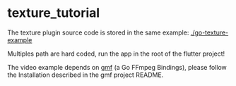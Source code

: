 # texture_tutorial

The texture plugin source code is stored in the same example: [./go-texture-example](./go-texture-example)

Multiples path are hard coded, run the app in the root of the flutter project!

The video example depends on [gmf](https://github.com/3d0c/gmf) (a Go FFmpeg
Bindings), please follow the Installation described in the gmf project README.
